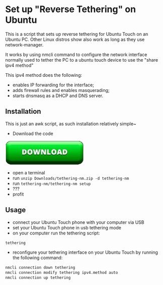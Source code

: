 # Set up "Reverse Tethering" on Ubuntu

This is a script that sets up reverse tethering for Ubuntu Touch on an Ubuntu PC. Other Linux distros show also work as long as they use network-manager.

It works by using nmcli command to configure the network interface normally used to tether the PC to a ubuntu touch device to use the "share ipv4 method"

This ipv4 method does the following:
- enables IP forwarding for the interface;
- adds firewall rules and enables masquerading;
- starts dnsmasq as a DHCP and DNS server.

## Installation

This is just an awk script, as such installation relatively simple~
- Download the code

[![download](https://raw.githubusercontent.com/Fuseteam/linus-proof/main/images/download.png)](https://github.com/fuseteam/tethering-nm/releases/latest/download/tethering-nm.zip)

- open a terminal
- run `unzip Downloads/tethering-nm.zip -d tethering-nm`
- run `tethering-nm/tethering-nm setup`
- ???
- profit

## Usage

- connect your Ubuntu Touch phone with your computer via USB
- set your Ubuntu Touch phone in usb tethering mode
- on your computer run the tethering script:
```
tethering
```
- reconfigure your tethering interface on your Ubuntu Touch by running the following command:
```
nmcli connection down tethering
nmcli connection modify tethering ipv4.method auto
nmcli connection up tethering
```
